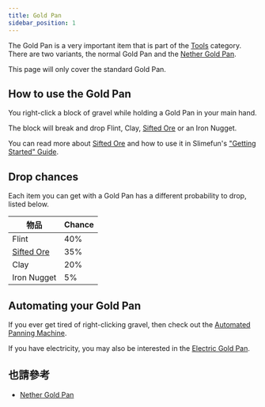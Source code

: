 ```yaml
---
title: Gold Pan
sidebar_position: 1
---
```


The Gold Pan is a very important item that is part of the [Tools](Tools) category. There are two variants, the normal Gold Pan and the [Nether Gold Pan](Nether-Gold-Pan).

This page will only cover the standard Gold Pan.

## How to use the Gold Pan

You right-click a block of gravel while holding a Gold Pan in your main hand.

The block will break and drop Flint, Clay, [Sifted Ore](Sifted-Ore) or an Iron Nugget.

You can read more about [Sifted Ore](Sifted-Ore) and how to use it in Slimefun's ["Getting Started" Guide](Getting-Started).

## Drop chances

Each item you can get with a Gold Pan has a different probability to drop, listed below.

| 物品                       | Chance |
| ------------------------ | ------ |
| Flint                    | 40%    |
| [Sifted Ore](Sifted-Ore) | 35%    |
| Clay                     | 20%    |
| Iron Nugget              | 5%     |

## Automating your Gold Pan

If you ever get tired of right-clicking gravel, then check out the [Automated Panning Machine](Automated-Panning-Machine).

If you have electricity, you may also be interested in the [Electric Gold Pan](Electric-Gold-Pan).

## 也請參考

* [Nether Gold Pan](Nether-Gold-Pan)
